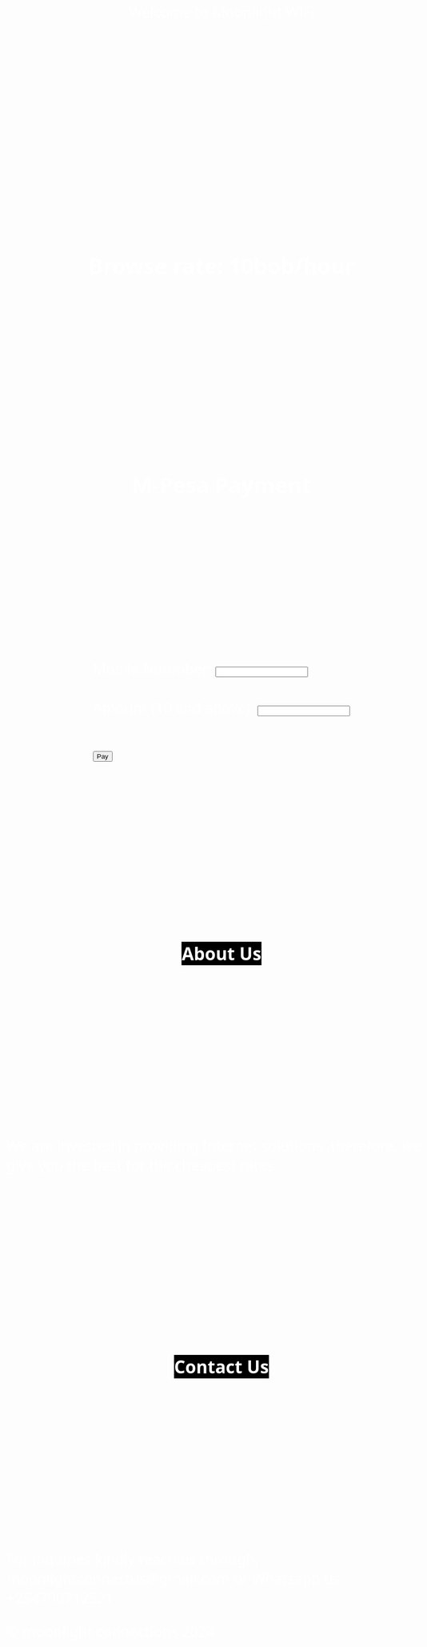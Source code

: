 
<html lang="en">
<head>
  <meta charset="UTF-8">
  <meta http-equiv="X-UA-Compatible" content="IE=edge">
  <meta name="viewport" content="width=device-width, initial-scale=1.0">
  <title>Moonlight WiFi</title>
</head>
<header>
<div class='glow'>Welcome to <span class="M">Moonlight</span> WiFi</div>
</header>
<body>
  
   <h2 class="Brate">Browse rate: 10bob/hour</h2>
    <h2 class="formtitle">M-Pesa Payment</h2>

  <main> 
    

<form id="paymentForm">
  <div class='glow'>
  <label for="phoneNumber">Mobile Nudmber:</label>
<input type="tel" id="phoneNumber" name="phoneNumber" maxlength="10" required><br><br></div>
  
  <div class="inp2">
  <div class='glow'>
  <label for="amount">Amount (10 and above):</label>
<input type="number" id="amount" name="amount" minlength="10" required><br><br></div>
  </div>
  
  <button type="submit" class="custom-btn btn-13">Pay</button>
</form>
    
  </main>
  <h2 class="bb"> About Us</h2>
  <section class="boutt">
    <p id="boutus">
      We are invested in providing Internet solutions ,therefore, we give you the best for the cheapest rates.
    </p>
  </section>
  
  <h2 class="bb"> Contact Us</h2>
  <section class="boutt">
    <p id="boutus">
      For inquiries kindly reach us through,
      moonlightconnectus@gmail.com
        or
     Whatsapp us +254790712521. 
    </p>
    <footer>
      © moonlight connections 2024
    </footer>
  </section>
  
</body>
<style>
body{
  font-family:system-ui;
  height: flex;
  margin-top:0;
  background-image: url("https://storage.needpix.com/rsynced_images/planet-1519089_1280.jpg");
  color:white;
  display:grid;
  place-items:center;
  font-size:clamp(1rem,3vw,3rem);
  overflow: auto;
}

.glow{
  padding:clamp(1.5rem,3vw,5rem);
  border:1px solid white;
  border-radius:1rem;
  position:relative;
  display: fixed;
  margin: 30px auto;
  font-weight: bold;
  background: linear-gradient(
    to right,
    #000,
    #3aada8,
  #000
  
   
  );
  
}

:root{
  --azul:#000000;
  --violeta: #3aada8;
  --blanco: white;
  --deg:0deg;
    
}
@property --deg{
  syntax:'<angle>';
  inherits:false;
  initial-value:0deg;
}
.glow::after{
  
  content:'';
  border-radius:inherit;
  inset:-0.5rem;
  background-color:Red;
  position:absolute;
  z-index:-1;
  background:conic-gradient( from var(--deg),var(--azul),var(--violeta),var(--azul))
  animation:girar s linear infinite
}

.glow::before{
  filter:blur(40px);
  --deg:0deg;
  content:'';
  border-radius:inherit;
  inset:-1.0rem;
  background-color:Red;
  position:absolute;
  z-index:-1;
  background:conic-gradient( from var(--deg),var(--azul),var(--violeta),var(--azul))
  animation:girar 3s linear infinite
}


@keyframes girar {
  from{
    --deg:0deg;
  }
  
  to{
    --deg:360deg;
  }
}

#form stuff



form {
  padding: 50px 80px 80px;
  flex: 1;
  display: inline-block;
  margin-top: 90px;
}

#paymentForm {
  top: 80px;
}

.creator {
  text-align: center;
}

.creator span {
  color: red;
}

form :is(h2, a) {
  text-align: center;
  margin: 25px auto;
  color: #fff;
}

input:not([type="checkbox"], [type="submit"]) {
  width: 80%;
  border: 2px #000;
  border-radius: 10px;
  height: 50px;
  margin: 10px auto;
  padding-left: 60px;
  color: #fff;
  background-color: rgba(150, 150, 150, 0.5);
}

input::placeholder {
  color: #fff;
}

.inp-1 {
  width: 100%;
  position: relative;
  font-size: 1.1rem;
}
.far,
.fas {
  position: absolute;
  top: 31px;
  left: 20px;
}

.inp-2 {
  margin: 10px auto 20px;
}

.inp--checkbox {
  -webkit-appearance: none;
  -moz-appearance: none;
  appearance: none;
}

input[type="checkbox"] {
  /* Double-sized Checkboxes */
  -ms-transform: scale(1.3); /* IE */
  -moz-transform: scale(1.3); /* FF */
  -webkit-transform: scale(1.3); /* Safari and Chrome */
  -o-transform: scale(1.3); /* Opera */
  transform: scale(1.3);
  margin-right: 5px;
}

h2 {
  font-size: 25px;
  margin-top: 3rem;
  border: none;
}

label {
  font-size: 0.8rem;
}

hr {
  margin: 35px auto;
  width: 95%;
}

a {
  /* width: 100%; */
  text-align: center;
  display: block;
}

button[type="submit"] {
  display: block;
  width: 70%;
  border-radius: 50px;
  height: 50px;
  margin: 25px auto;
  border: none;
  color: #fff;
  font-weight: bold;
  background: #bbd2c5; /* fallback for old browsers */
  background: -webkit-linear-gradient(
    to right,
    #536976,
    #bbd2c5
  ); /* Chrome 10-25, Safari 5.1-6 */
  background: linear-gradient(
    to right,
    #536976,
    #bbd2c5
  ); /* W3C, IE 10+/ Edge, Firefox 16+, Chrome 26+, Opera 12+, Safari 7+ */

  border: 2px #000;
  cursor: pointer;
  transition: 500ms;
  overflow: hidden;
  z-index: 1;
}
input {
  outline: none;
  transition: 0.5s;
}
input:focus {
  box-shadow: 0 0 10px rgba(81, 203, 238, 1);
  /* padding: 3px 0px 3px 3px;
  margin: 5px 1px 3px 0px; */
  border: 1px solid rgba(81, 203, 238, 1);
}


.btn-13:after {
  position: absolute;
  content: "";
  width: 100%;
  height: 0;
  bottom: 0;
  left: 0;
  z-index: -1;
  border-radius: 5px;
  background: #8a2387; /* fallback for old browsers */
  background: -webkit-linear-gradient(
    to right,
    #f27121,
    #e94057,
    #8a2387
  ); /* Chrome 10-25, Safari 5.1-6 */
  background: linear-gradient(
    to right,
    #f27121,
    #e94057,
    #8a2387
  ); /* W3C, IE 10+/ Edge, Firefox 16+, Chrome 26+, Opera 12+, Safari 7+ */

  transition: all 0.5s ease;
}

.btn-13:hover:after {
  top: 0;
  height: 100%;
}
.btn-13:active {
  top: 2px;
}

.custom-btn {
  width: 90px;
  height: 40px;
  color: #fff;
  border-radius: 5px;
  padding: 10px 25px;
  font-weight: 900;
  font-size: 1.15rem;
  background: transparent;
  cursor: pointer;
  transition: all 0.3s ease;
  position: relative;
  display: inline-block;
  outline: none;
}
#main stuff

main {
  top: 2rem;
}
.formtitle {
text-align: center;
border-bottom: none;
}

Header {
text-align: center;
font-weight: bold;
font-size: 24px;
border-bottom: none;
bottom: 3vh;
}

.boutt {
  color: #white;
  font-weight: bold;
  margin: 18px auto;
  font-style: italic;
  background: linear-gradient(
    to right,
    #000,
    #3aada8,
    #000
  );
  background-opacity: 40%;
  text-opacity: 100%;
  padding: 1rem;
  border-radius: 25px;
}
.bb {
  color: white;
  text-align: center;
  top: 2rem;
  font-size: 35px;
  text-opacity: 70%;
  background: linear-gradient(
    to right,
    #000,
    #000,
    #000
  )
}



.M {
  color: Black;
</style>

<script>
document.getElementById("paymentForm").addEventListener("submit", function(event) {
  event.preventDefault();
  
  var phoneNumber = document.getElementById("phoneNumber").value;
  var amount = document.getElementById("amount").value;

  // Check if mobile number has 10 characters
  if (phoneNumber.length !== 10) {
    alert("Mobile number must be 10 digits long.");
    return;
  }

  // Check if amount is 10 or above
  if (amount < 10) {
    alert("Amount must be 10 or above.");
    return;
  }

  // Proceed with form submission if requirements are met
  this.submit();
});
</script>

